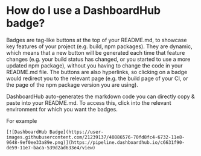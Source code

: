 # How do I use a DashboardHub badge?

Badges are tag-like buttons at the top of your README.md, to showcase key features of your project (e.g. build, npm packages). They are dynamic, which means that a new button will be generated each time that feature changes (e.g. your build status has changed, or you started to use a more updated npm package), without you having to change the code in your README.md file. The buttons are also hyperlinks, so clicking on a badge would redirect you to the relevant page (e.g. the build page of your CI, or the page of the npm package version you are using).

DashboardHub auto-generates the markdown code you can directly copy & paste into your README.md. To access this, click into the relevant environment for which you want the badges.

For example

```
[![DashboardHub Badge](https://user-images.githubusercontent.com/21239137/40886576-70fd8fc4-6732-11e8-9648-9ef0ee33a89e.png)](https://pipeline.dashboardhub.io/c6631f90-de59-11e7-baca-539d2ad633e4/view)
```
